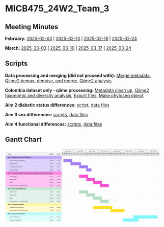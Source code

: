 # MICB475_24W2_Team_3

## Meeting Minutes ##
**February:** [2025-02-03](meeting-minutes/02-03.md) | [2025-02-10](meeting-minutes/02-10.md) | [2025-02-18](meeting-minutes/02-18.md) | [2025-02-24](meeting-minutes/02-24.md) 

**March:** [2025-03-03](meeting-minutes/03-03.md) | [2025-03-10](meeting-minutes/03-10.md) | [2025-03-17](meeting-minutes/03-17.md) | [2025-03-24](meeting-minutes/03-24.md)

## Scripts
**Data processing and merging (did not proceed with):**
[Merge metadata](scripts/merge/metadata-clean-and-merge.R), [Qiime2 demux, denoise, and merge](scripts/merge/qiime2-data-merging.sh), [Qiime2 analysis](scripts/merge/qiime2-data-analysis.sh)

**Colombia dataset only - qiime processing:** [Metadata clean up](scripts/colombia-metadata-cleanup.R), [Qiime2 taxonomic and diversity analysis](scripts/colombia-qiime2-analysis.sh), [Export files](scripts/colombia_export.sh), [Make phyloseq object](scripts/Phyloseq_obj.R)

**Aim 2 diabetic status differences:** [script](scripts/Deseq.R), [data files](data/aim2)

**Aim 3 sex differences:** [scripts](scripts/Aim3), [data files](data/Aim3)

**Aim 4 functional differences:** [scripts](scripts/Aim4), [data files](data/Aim4)

## Gantt Chart
<img src="/meeting-minutes/gantt-chart.jpg" >
